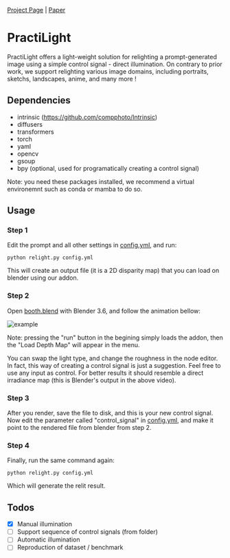 [Project Page](https://yoterel.github.io/PractiLight-project-page/) | [Paper](https://arxiv.org/abs/2509.01837)

# PractiLight
PractiLight offers a light-weight solution for relighting a prompt-generated image using a simple control signal - direct illumination.
On contrary to prior work, we support relighting various image domains, including portraits, sketchs, landscapes, anime, and many more !

## Dependencies
 - intrinsic (https://github.com/compphoto/Intrinsic)
 - diffusers
 - transformers
 - torch
 - yaml
 - opencv
 - gsoup
 - bpy (optional, used for programatically creating a control signal)

Note: you need these packages installed, we recommend a virtual environemnt such as conda or mamba to do so.

## Usage

### Step 1

Edit the prompt and all other settings in [config.yml](https://github.com/yoterel/practi_light/blob/main/config.yml), and run:

`python relight.py config.yml`

This will create an output file (it is a 2D disparity map) that you can load on blender using our addon.

### Step 2

Open [booth.blend](https://github.com/yoterel/practi_light/blob/main/booth.blend) with Blender 3.6, and follow the animation bellow:

![example](https://github.com/yoterel/practi_light/blob/main/resource/example.gif)

Note: pressing the "run" button in the begining simply loads the addon, then the "Load Depth Map" will appear in the menu.

You can swap the light type, and change the roughness in the node editor. In fact, this way of creating a control signal is just a suggestion. Feel free to use any input as control. For better results it should resemble a direct irradiance map (this is Blender's output in the above video).

### Step 3
After you render, save the file to disk, and this is your new control signal. Now edit the parameter called "control_signal" in [config.yml](https://github.com/yoterel/practi_light/blob/main/config.yml), and make it point to the rendered file from blender from step 2.

### Step 4
Finally, run the same command again:

`python relight.py config.yml`

Which will generate the relit result.

## Todos
- [x] Manual illumination
- [ ] Support sequence of control signals (from folder)
- [ ] Automatic illumination
- [ ] Reproduction of dataset / benchmark
